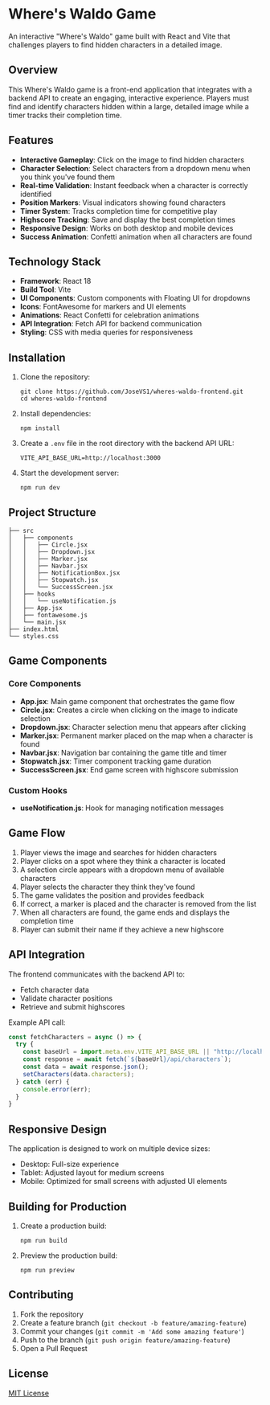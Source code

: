 # Where's Waldo Game
An interactive "Where's Waldo" game built with React and Vite that challenges players to find hidden characters in a detailed image.

## Overview
This Where's Waldo game is a front-end application that integrates with a backend API to create an engaging, interactive experience. Players must find and identify characters hidden within a large, detailed image while a timer tracks their completion time.

## Features
- **Interactive Gameplay**: Click on the image to find hidden characters
- **Character Selection**: Select characters from a dropdown menu when you think you've found them
- **Real-time Validation**: Instant feedback when a character is correctly identified
- **Position Markers**: Visual indicators showing found characters
- **Timer System**: Tracks completion time for competitive play
- **Highscore Tracking**: Save and display the best completion times
- **Responsive Design**: Works on both desktop and mobile devices
- **Success Animation**: Confetti animation when all characters are found

## Technology Stack
- **Framework**: React 18
- **Build Tool**: Vite
- **UI Components**: Custom components with Floating UI for dropdowns
- **Icons**: FontAwesome for markers and UI elements
- **Animations**: React Confetti for celebration animations
- **API Integration**: Fetch API for backend communication
- **Styling**: CSS with media queries for responsiveness

## Installation
1. Clone the repository:
   ```
   git clone https://github.com/JoseVS1/wheres-waldo-frontend.git
   cd wheres-waldo-frontend
   ```
2. Install dependencies:
   ```
   npm install
   ```
3. Create a `.env` file in the root directory with the backend API URL:
   ```
   VITE_API_BASE_URL=http://localhost:3000
   ```
4. Start the development server:
   ```
   npm run dev
   ```

## Project Structure
```
├── src
│   ├── components
│   │   ├── Circle.jsx
│   │   ├── Dropdown.jsx
│   │   ├── Marker.jsx
│   │   ├── Navbar.jsx
│   │   ├── NotificationBox.jsx
│   │   ├── Stopwatch.jsx
│   │   └── SuccessScreen.jsx
│   ├── hooks
│   │   └── useNotification.js
│   ├── App.jsx
│   ├── fontawesome.js
│   └── main.jsx
├── index.html
└── styles.css
```

## Game Components

### Core Components
- **App.jsx**: Main game component that orchestrates the game flow
- **Circle.jsx**: Creates a circle when clicking on the image to indicate selection
- **Dropdown.jsx**: Character selection menu that appears after clicking
- **Marker.jsx**: Permanent marker placed on the map when a character is found
- **Navbar.jsx**: Navigation bar containing the game title and timer
- **Stopwatch.jsx**: Timer component tracking game duration
- **SuccessScreen.jsx**: End game screen with highscore submission

### Custom Hooks
- **useNotification.js**: Hook for managing notification messages

## Game Flow
1. Player views the image and searches for hidden characters
2. Player clicks on a spot where they think a character is located
3. A selection circle appears with a dropdown menu of available characters
4. Player selects the character they think they've found
5. The game validates the position and provides feedback
6. If correct, a marker is placed and the character is removed from the list
7. When all characters are found, the game ends and displays the completion time
8. Player can submit their name if they achieve a new highscore

## API Integration
The frontend communicates with the backend API to:
- Fetch character data
- Validate character positions
- Retrieve and submit highscores

Example API call:
```javascript
const fetchCharacters = async () => {
  try {
    const baseUrl = import.meta.env.VITE_API_BASE_URL || "http://localhost:3000";
    const response = await fetch(`${baseUrl}/api/characters`);
    const data = await response.json();
    setCharacters(data.characters);
  } catch (err) {
    console.error(err);
  }
}
```

## Responsive Design
The application is designed to work on multiple device sizes:
- Desktop: Full-size experience
- Tablet: Adjusted layout for medium screens
- Mobile: Optimized for small screens with adjusted UI elements

## Building for Production
1. Create a production build:
   ```
   npm run build
   ```
2. Preview the production build:
   ```
   npm run preview
   ```

## Contributing
1. Fork the repository
2. Create a feature branch (`git checkout -b feature/amazing-feature`)
3. Commit your changes (`git commit -m 'Add some amazing feature'`)
4. Push to the branch (`git push origin feature/amazing-feature`)
5. Open a Pull Request

## License
[MIT License](LICENSE)
